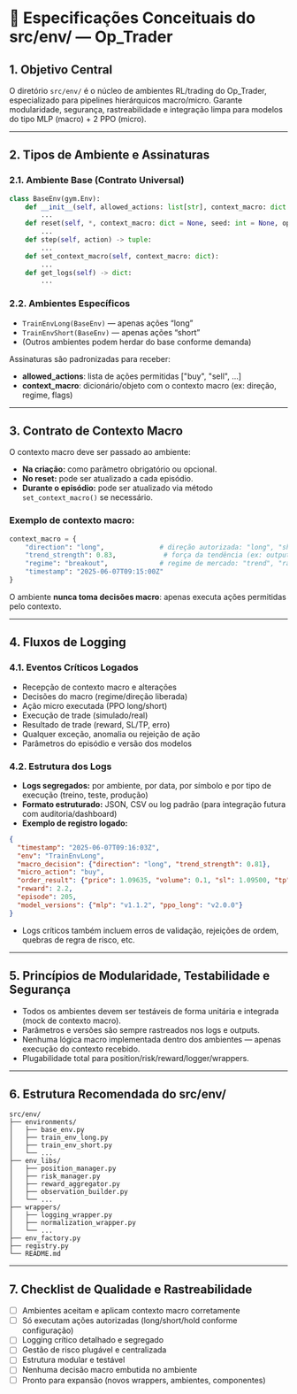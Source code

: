 # 📑 Especificações Conceituais do src/env/ — Op\_Trader

## 1. Objetivo Central

O diretório `src/env/` é o núcleo de ambientes RL/trading do Op\_Trader, especializado para pipelines hierárquicos macro/micro. Garante modularidade, segurança, rastreabilidade e integração limpa para modelos do tipo MLP (macro) + 2 PPO (micro).

---

## 2. Tipos de Ambiente e Assinaturas

### 2.1. Ambiente Base (Contrato Universal)

```python
class BaseEnv(gym.Env):
    def __init__(self, allowed_actions: list[str], context_macro: dict = None, **kwargs):
        ...
    def reset(self, *, context_macro: dict = None, seed: int = None, options: dict = None) -> tuple:
        ...
    def step(self, action) -> tuple:
        ...
    def set_context_macro(self, context_macro: dict):
        ...
    def get_logs(self) -> dict:
        ...
```

### 2.2. Ambientes Específicos

* `TrainEnvLong(BaseEnv)` — apenas ações “long”
* `TrainEnvShort(BaseEnv)` — apenas ações “short”
* (Outros ambientes podem herdar do base conforme demanda)

Assinaturas são padronizadas para receber:

* **allowed\_actions**: lista de ações permitidas \["buy", "sell", ...]
* **context\_macro**: dicionário/objeto com o contexto macro (ex: direção, regime, flags)

---

## 3. Contrato de Contexto Macro

O contexto macro deve ser passado ao ambiente:

* **Na criação:** como parâmetro obrigatório ou opcional.
* **No reset:** pode ser atualizado a cada episódio.
* **Durante o episódio:** pode ser atualizado via método `set_context_macro()` se necessário.

### Exemplo de contexto macro:

```python
context_macro = {
    "direction": "long",              # direção autorizada: "long", "short", "hold"
    "trend_strength": 0.83,            # força da tendência (ex: output do MLP)
    "regime": "breakout",             # regime de mercado: "trend", "range", "breakout"
    "timestamp": "2025-06-07T09:15:00Z"
}
```

O ambiente **nunca toma decisões macro**: apenas executa ações permitidas pelo contexto.

---

## 4. Fluxos de Logging

### 4.1. Eventos Críticos Logados

* Recepção de contexto macro e alterações
* Decisões do macro (regime/direção liberada)
* Ação micro executada (PPO long/short)
* Execução de trade (simulado/real)
* Resultado de trade (reward, SL/TP, erro)
* Qualquer exceção, anomalia ou rejeição de ação
* Parâmetros do episódio e versão dos modelos

### 4.2. Estrutura dos Logs

* **Logs segregados:** por ambiente, por data, por símbolo e por tipo de execução (treino, teste, produção)
* **Formato estruturado:** JSON, CSV ou log padrão (para integração futura com auditoria/dashboard)
* **Exemplo de registro logado:**

```json
{
  "timestamp": "2025-06-07T09:16:03Z",
  "env": "TrainEnvLong",
  "macro_decision": {"direction": "long", "trend_strength": 0.81},
  "micro_action": "buy",
  "order_result": {"price": 1.09635, "volume": 0.1, "sl": 1.09500, "tp": 1.09800},
  "reward": 2.2,
  "episode": 205,
  "model_versions": {"mlp": "v1.1.2", "ppo_long": "v2.0.0"}
}
```

* Logs críticos também incluem erros de validação, rejeições de ordem, quebras de regra de risco, etc.

---

## 5. Princípios de Modularidade, Testabilidade e Segurança

* Todos os ambientes devem ser testáveis de forma unitária e integrada (mock de contexto macro).
* Parâmetros e versões são sempre rastreados nos logs e outputs.
* Nenhuma lógica macro implementada dentro dos ambientes — apenas execução do contexto recebido.
* Plugabilidade total para position/risk/reward/logger/wrappers.

---

## 6. Estrutura Recomendada do src/env/

```
src/env/
├── environments/
│   ├── base_env.py
│   ├── train_env_long.py
│   ├── train_env_short.py
│   └── ...
├── env_libs/
│   ├── position_manager.py
│   ├── risk_manager.py
│   ├── reward_aggregator.py
│   ├── observation_builder.py
│   └── ...
├── wrappers/
│   ├── logging_wrapper.py
│   ├── normalization_wrapper.py
│   └── ...
├── env_factory.py
├── registry.py
└── README.md
```

---

## 7. Checklist de Qualidade e Rastreabilidade

* [ ] Ambientes aceitam e aplicam contexto macro corretamente
* [ ] Só executam ações autorizadas (long/short/hold conforme configuração)
* [ ] Logging crítico detalhado e segregado
* [ ] Gestão de risco plugável e centralizada
* [ ] Estrutura modular e testável
* [ ] Nenhuma decisão macro embutida no ambiente
* [ ] Pronto para expansão (novos wrappers, ambientes, componentes)
